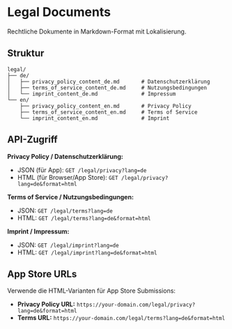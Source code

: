 # Legal Documents

Rechtliche Dokumente in Markdown-Format mit Lokalisierung.

## Struktur

```
legal/
├── de/
│   ├── privacy_policy_content_de.md       # Datenschutzerklärung
│   ├── terms_of_service_content_de.md     # Nutzungsbedingungen
│   └── imprint_content_de.md              # Impressum
└── en/
    ├── privacy_policy_content_en.md       # Privacy Policy
    ├── terms_of_service_content_en.md     # Terms of Service
    └── imprint_content_en.md              # Imprint
```

## API-Zugriff

**Privacy Policy / Datenschutzerklärung:**
- JSON (für App): `GET /legal/privacy?lang=de`
- HTML (für Browser/App Store): `GET /legal/privacy?lang=de&format=html`

**Terms of Service / Nutzungsbedingungen:**
- JSON: `GET /legal/terms?lang=de`
- HTML: `GET /legal/terms?lang=de&format=html`

**Imprint / Impressum:**
- JSON: `GET /legal/imprint?lang=de`
- HTML: `GET /legal/imprint?lang=de&format=html`

## App Store URLs

Verwende die HTML-Varianten für App Store Submissions:
- **Privacy Policy URL:** `https://your-domain.com/legal/privacy?lang=de&format=html`
- **Terms URL:** `https://your-domain.com/legal/terms?lang=de&format=html`